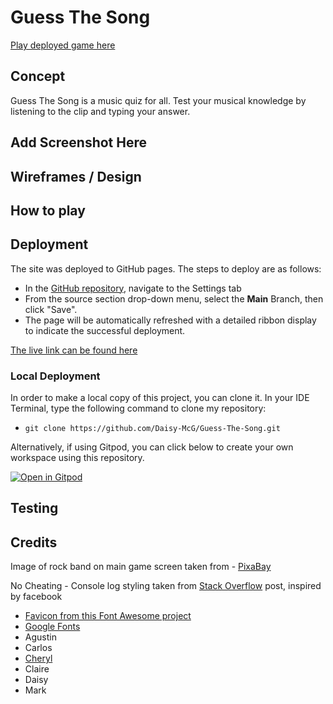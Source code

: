 #  Guess The Song

[Play deployed game here](https://daisy-mcg.github.io/Guess-The-Song/)

## Concept

Guess The Song is a music quiz for all. Test your musical knowledge by listening to the clip and typing your answer.

## Add Screenshot Here

## Wireframes / Design

## How to play

## Deployment

The site was deployed to GitHub pages. The steps to deploy are as follows: 
  - In the [GitHub repository](https://github.com/Daisy-McG/Guess-The-Song), navigate to the Settings tab 
  - From the source section drop-down menu, select the **Main** Branch, then click "Save".
  - The page will be automatically refreshed with a detailed ribbon display to indicate the successful deployment.

[The live link can be found here](https://daisy-mcg.github.io/Guess-The-Song/)

### Local Deployment

In order to make a local copy of this project, you can clone it. In your IDE Terminal, type the following command to clone my repository:

- `git clone https://github.com/Daisy-McG/Guess-The-Song.git`

Alternatively, if using Gitpod, you can click below to create your own workspace using this repository.

[![Open in Gitpod](https://gitpod.io/button/open-in-gitpod.svg)](https://gitpod.io/#https://github.com/Daisy-McG/Guess-The-Song)

## Testing

## Credits

Image of rock band on main game screen taken from - [PixaBay](https://pixabay.com/photos/guitar-guitarist-music-756326/)

No Cheating - Console log styling taken from [Stack Overflow](https://stackoverflow.com/questions/26283936/stylized-console-logging) post, inspired by facebook

* [Favicon from this Font Awesome project](https://gauger.io/fonticon/)
* [Google Fonts](https://fonts.google.com/)
* Agustin
* Carlos
* [Cheryl](https://www.linkedin.com/in/ccp84/)
* Claire
* Daisy
* Mark

